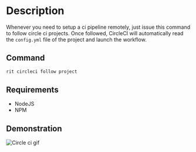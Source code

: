 # Description

Whenever you need to setup a ci pipeline remotely, just issue
this command to follow circle ci projects. Once followed, CircleCI will automatically
read the `config.yml` file of the project and launch the workflow.

## Command

```bash
rit circleci follow project
```

## Requirements

- NodeJS
- NPM

## Demonstration

![Circle ci gif](https://media.giphy.com/media/ZFCUfzItfSTKhMXRaA/giphy.gif)
